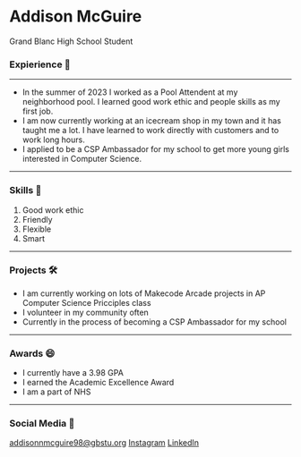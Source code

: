 # Addison McGuire
Grand Blanc High School Student
### Expierience 🔭
***
- In the summer of 2023 I worked as a Pool Attendent at my neighborhood pool. I learned good work ethic and people skills as my first job. 
- I am now currently working at an icecream shop in my town and it has taught me a lot. I have learned to work directly with customers and to work long hours.
- I applied to be a CSP Ambassador for my school to get more young girls interested in Computer Science.
***
### Skills 🌱
1. Good work ethic
2. Friendly
3. Flexible
4. Smart
***
### Projects  🛠
- I am currently working on lots of Makecode Arcade projects in AP Computer Science Pricciples class
- I volunteer in my community often
- Currently in the process of becoming a CSP Ambassador for my school
***
### Awards 😄
- I currently have a 3.98 GPA
- I earned the Academic Excellence Award
- I am a part of NHS
***
### Social Media 💬
addisonnmcguire98@gbstu.org
[Instagram](https://www.instagram.com/)
[LinkedIn](https://www.linkedin.com/company/linked-com)



